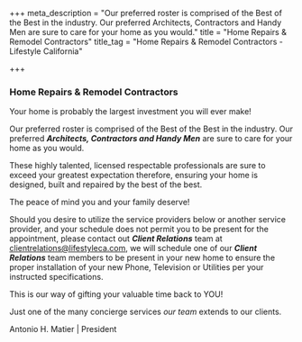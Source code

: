 +++
meta_description = "Our preferred roster is comprised of the Best of the Best in the industry. Our preferred Architects, Contractors and Handy Men are sure to care for your home as you would."
title = "Home Repairs & Remodel Contractors"
title_tag = "Home Repairs & Remodel Contractors - Lifestyle California"

+++
### Home Repairs & Remodel Contractors

Your home is probably the largest investment you will ever make!

Our preferred roster is comprised of the Best of the Best in the industry. Our preferred **_Architects, Contractors and Handy Men_** are sure to care for your home as you would.

These highly talented, licensed respectable professionals are sure to exceed your greatest expectation therefore, ensuring your home is designed, built and repaired by the best of the best.

The peace of mind you and your family deserve!

Should you desire to utilize the service providers below or another service provider, and your schedule does not permit you to be present for the appointment, please contact out **_Client Relations_** team at clientrelations@lifestyleca.com, we will schedule one of our **_Client Relations_** team members to be present in your new home to ensure the proper installation of your new Phone, Television or Utilities per your instructed specifications.

This is our way of gifting your valuable time back to YOU!

Just one of the many concierge services _our team_ extends to our clients.

Antonio H. Matier | President